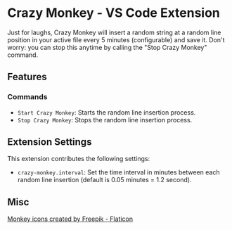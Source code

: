 # Crazy Monkey - VS Code Extension

Just for laughs, Crazy Monkey will insert a random string at a random line position in your active file every 5 minutes (configurable) and save it. Don't worry: you can stop this anytime by calling the "Stop Crazy Monkey" command.

## Features

### Commands

* `Start Crazy Monkey`: Starts the random line insertion process.
* `Stop Crazy Monkey`: Stops the random line insertion process.

## Extension Settings

This extension contributes the following settings:

* `crazy-monkey.interval`: Set the time interval in minutes between each random line insertion (default is 0.05 minutes = 1.2 second).

## Misc

<a href="https://www.flaticon.com/free-icons/monkey" title="monkey icons">Monkey icons created by Freepik - Flaticon</a>
